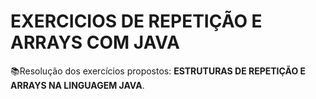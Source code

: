 <h1>
EXERCICIOS DE REPETIÇÃO E ARRAYS COM JAVA
</h1>
<p>📚Resolução dos exercícios propostos: <strong>ESTRUTURAS DE REPETIÇÃO E ARRAYS NA LINGUAGEM JAVA</strong>.
